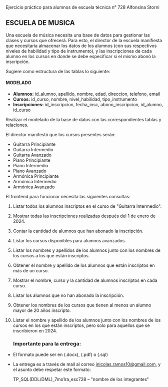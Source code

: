 
Ejercicio práctico para alumnos de escuela técnica n° 728 Alfonsina Storni

## ESCUELA DE MUSICA
Una escuela de música necesita una base de datos para gestionar las clases y cursos que ofrecerá. Para esto, el director de la escuela manifiesta que necesitaría almacenar los datos de los alumnos (con sus respectivos niveles de habilidad y tipo de instrumento), y las inscripciones de cada alumno en los cursos en donde se debe especificar si el mismo abonó la inscripción.

Sugiere como estructura de las tablas lo siguiente:

#### MODELADO

- **Alumnos:** id_alumno, apellido, nombre, edad, direccion, telefono, email
- **Cursos:** id_curso, nombre, nivel_habilidad, tipo_instrumento
- **Inscripciones:** id_inscripcion, fecha_insc, abono_inscripcion, id_alumno, id_curso

Realizar el modelado de la base de datos con las correspondientes tablas y relaciones.

El director manifestó que los cursos presentes serán:
- Guitarra Principiante
- Guitarra Intermedio
- Guitarra Avanzado
- Piano Principiante
- Piano Intermedio
- Piano Avanzado
- Armónica Principiante
- Armónica Intermedio
- Armónica Avanzado

El frontend para funcionar necesita las siguientes consultas:

1. Listar todos los alumnos inscriptos en el curso de "Guitarra Intermedio".
2. Mostrar todas las inscripciones realizadas después del 1 de enero de 2024.
3. Contar la cantidad de alumnos que han abonado la inscripción.
4. Listar los cursos disponibles para alumnos avanzados.
5. Listar los nombres y apellidos de los alumnos junto con los nombres de los cursos a los que están inscriptos.
6. Obtener el nombre y apellido de los alumnos que están inscriptos en más de un curso.
7. Mostrar el nombre, curso y la cantidad de alumnos inscriptos en cada curso.
8. Listar los alumnos que no han abonado la inscripción.
9. Obtener los nombres de los cursos que tienen al menos un alumno mayor de 20 años inscripto.
10. Listar el nombre y apellido de los alumnos junto con los nombres de los cursos en los que están inscriptos, pero solo para aquellos que se inscribieron en 2024.

    ### Importante para la entrega:
- El formato puede ser en (.docx), (.pdf) o (.sql)
- La entrega es a través de mail al correo jnicolas.ramos10@gmail.com, y el asunto debe respetar este formato:

    TP_SQL(DDL/DML)_7mo1ra_esc728 – "nombre de los integrantes"

